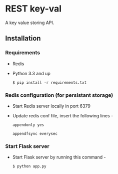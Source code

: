# REST key-val

A key value storing API.

## Installation

### Requirements
* Redis
* Python 3.3 and up

  `$ pip install -r requirements.txt`

### Redis configuration (for persistant storage)

* Start Redis server locally in port 6379
* Update redis conf file, insert the following lines -

  `appendonly yes`

  `appendfsync everysec`

### Start Flask server

* Start Flask server by running this command -

  `$ python app.py`
